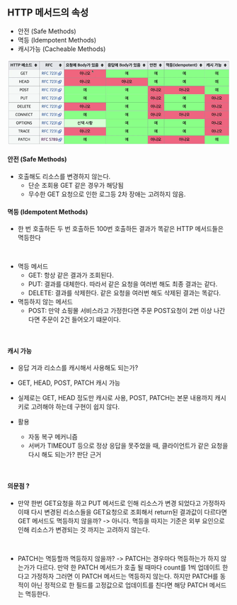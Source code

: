 ## HTTP 메서드의 속성

* 안전 (Safe Methods)
* 멱등 (Idempotent Methods)
* 캐시가능 (Cacheable Methods) 

![](/img/HTTP_METHOD.png)

#### 안전 (Safe Methods)

* 호출해도 리소스를 변경하지 않는다.
    * 단순 조회용 GET 같은 경우가 해당됨
    * 무수한 GET 요청으로 인한 로그등 2차 장애는 고려하지 않음.


#### 멱등 (Idempotent Methods)
* 한 번 호출하든 두 번 호출하든 100번 호출하든 결과가 똑같은 HTTP 메서드들은 멱등한다
<br>

* 멱등 메서드
    * GET: 항상 같은 결과가 조회된다.
    * PUT: 결과를 대체한다. 따라서 같은 요청을 여러번 해도 최종 결과는 같다.
    * DELETE: 결과를 삭제한다. 같은 요청을 여러번 해도 삭제된 결과는 똑같다.
* 멱등하지 않는 메서드
    * POST: 만약 쇼핑몰 서비스라고 가정한다면 주문 POST요청이 2번 이상 나간다면 주문이 2건 들어오기 떄문이다.
 
<br>

#### 캐시 가능
* 응답 겨과 리소스를 캐시해서 사용해도 되는가?
* GET, HEAD, POST, PATCH 캐시 가능
* 실제로는 GET, HEAD 정도만 캐시로 사용, POST, PATCH는 본문 내용까지 캐시 키로 고려해야 하는데 구현이 쉽지 않다.

* 활용
    * 자동 복구 메커니즘
    * 서버가 TIMEOUT 등으로 정상 응답을 못주었을 때, 클라이언트가 같은 요청을 다시 해도 되는가? 판단 근거
<br>

####  의문점 ?
* 만약 한번 GET요청을 하고 PUT 메서드로 인해 리소스가 변경 되었다고 가정하자 이때 다시 변경된 리소스들을 GET요청으로 조회해서 return된 결과값이 다르다면 GET 메서드도 멱등하지 않을까? -> 아니다. 멱등을 따지는 기준은 외부 요인으로 인해 리소스가 변경되는 것 까지는 고려하지 않는다.
<br>

* PATCH는 멱등할까 멱등하지 않을까? -> PATCH는 경우마다 멱등하는가 하지 않는가가 다르다. 만약 한 PATCH 메서드가 호출 될 때마다 count를 1씩 업데이트 한다고 가정하자 그러면 이 PATCH 메서드는 멱등하지 않는다. 하지만 PATCH를 동적이 아닌 정적으로 한 필드를 고정값으로 업데이트를 친다면 해당 PATCH 메서드는 멱등한다.
